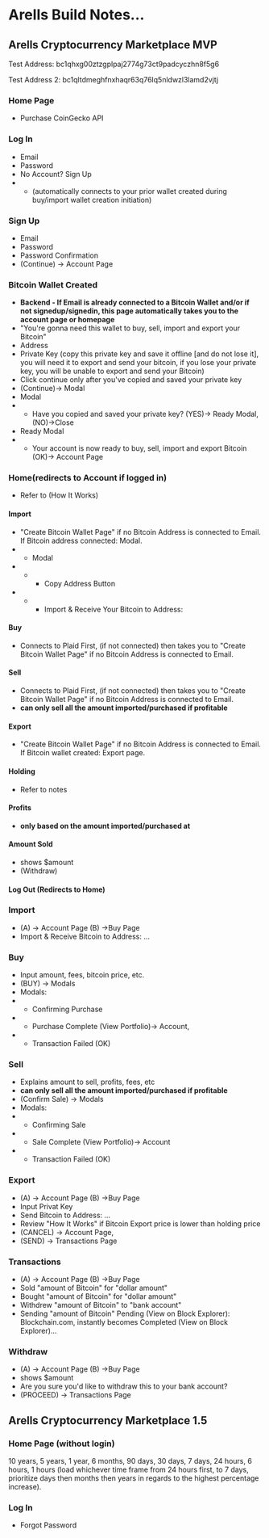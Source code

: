 # Arells Build Notes...

## Arells Cryptocurrency Marketplace MVP

Test Address: bc1qhxg00ztzgplpaj2774g73ct9padcyczhn8f5g6

Test Address 2: bc1qltdmeghfnxhaqr63q76lq5nldwzl3lamd2vjtj

### Home Page
- Purchase CoinGecko API

### Log In
- Email
- Password
- No Account? Sign Up
- - (automatically connects to your prior wallet created during buy/import wallet creation initiation)

### Sign Up
- Email
- Password
- Password Confirmation
- (Continue) -> Account Page

### Bitcoin Wallet Created
- **Backend - If Email is already connected to a Bitcoin Wallet and/or if not signedup/signedin, this page automatically takes you to the account page or homepage**
- "You're gonna need this wallet to buy, sell, import and export your Bitcoin"
- Address
- Private Key (copy this private key and save it offline [and do not lose it], you will need it to export and send your bitcoin, if you lose your private key, you will be unable to export and send your Bitcoin)
- Click continue only after you've copied and saved your private key 
- (Continue)-> Modal
- Modal
- - Have you copied and saved your private key? (YES)-> Ready Modal, (NO)->Close
- Ready Modal
- - Your account is now ready to buy, sell, import and export Bitcoin  (OK)-> Account Page

### Home(redirects to Account if logged in)
- Refer to (How It Works)

 #### Import
 - "Create Bitcoin Wallet Page" if no Bitcoin Address is connected to Email. If Bitcoin address connected: Modal.
 - - Modal
 - - - Copy Address Button
 - - - Import & Receive Your Bitcoin to Address:

 #### Buy
 - Connects to Plaid First, (if not connected) then takes you to "Create Bitcoin Wallet Page" if no Bitcoin Address is connected to Email.

 #### Sell
 - Connects to Plaid First, (if not connected) then takes you to "Create Bitcoin Wallet Page" if no Bitcoin Address is connected to Email.
 - **can only sell all the amount imported/purchased if profitable**

 #### Export
 - "Create Bitcoin Wallet Page" if no Bitcoin Address is connected to Email. If Bitcoin wallet created: Export page.

 #### Holding
 - Refer to notes

 #### Profits
 - **only based on the amount imported/purchased at**

 #### Amount Sold
 - shows $amount
 - (Withdraw)

 #### Log Out (Redirects to Home)

### Import
- (A) -> Account Page (B) ->Buy Page
- Import & Receive Bitcoin to Address: ...

### Buy
- Input amount, fees, bitcoin price, etc.
- (BUY) -> Modals
- Modals: 
- - Confirming Purchase
- - Purchase Complete (View Portfolio)-> Account, 
- - Transaction Failed (OK)

### Sell
- Explains amount to sell, profits, fees, etc
- **can only sell all the amount imported/purchased if profitable**
- (Confirm Sale) -> Modals
- Modals: 
- - Confirming Sale
- - Sale Complete (View Portfolio)-> Account 
- - Transaction Failed (OK)

### Export
- (A) -> Account Page (B) ->Buy Page
- Input Privat Key
- Send Bitcoin to Address: ...
- Review "How It Works" if Bitcoin Export price is lower than holding price
- (CANCEL) -> Account Page, 
- (SEND) -> Transactions Page

### Transactions
- (A) -> Account Page (B) ->Buy Page
- Sold "amount of Bitcoin" for "dollar amount"
- Bought "amount of Bitcoin" for "dollar amount"
- Withdrew "amount of Bitcoin" to "bank account"
- Sending "amount of Bitcoin" Pending (View on Block Explorer): Blockchain.com, instantly becomes Completed (View on Block Explorer)...

### Withdraw
- (A) -> Account Page (B) ->Buy Page
- shows $amount
- Are you sure you'd like to withdraw this to your bank account?
- (PROCEED) -> Transactions Page

## Arells Cryptocurrency Marketplace 1.5

### Home Page (without login)
10 years, 5 years, 1 year, 6 months, 90 days, 30 days, 7 days, 24 hours, 6 hours, 1 hours (load whichever time frame from 24 hours first, to 7 days, prioritize days then months then years in regards to the highest percentage increase).

### Log In
- Forgot Password 
